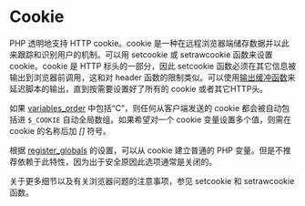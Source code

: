 Cookie
======

PHP 透明地支持 HTTP cookie。cookie
是一种在远程浏览器端储存数据并以此来跟踪和识别用户的机制。可以用 <span
class="function">setcookie</span> 或 <span
class="function">setrawcookie</span> 函数来设置 cookie。cookie 是 HTTP
标头的一部分，因此 <span class="function">setcookie</span>
函数必须在其它信息被输出到浏览器前调用，这和对 <span
class="function">header</span>
函数的限制类似。可以使用<a href="/ref/outcontrol.html" class="link">输出缓冲函数</a>来延迟脚本的输出，直到按需要设置好了所有的
cookie 或者其它HTTP头。

如果
<a href="/ini/core.html#ini.variables-order" class="link">variables_order</a>
中包括“C”，则任何从客户端发送的 cookie 都会被自动包括进 `$_COOKIE`
自动全局数组。如果希望对一个 cookie 变量设置多个值，则需在 cookie
的名称后加 *\[\]* 符号。

根据
<a href="/ini/core.html#ini.register-globals" class="link">register_globals</a>
的设置，可以从 cookie 建立普通的 PHP
变量。但是不推荐依赖于此特性，因为出于安全原因此选项通常是关闭的。

关于更多细节以及有关浏览器问题的注意事项，参见 <span
class="function">setcookie</span> 和 <span
class="function">setrawcookie</span> 函数。
